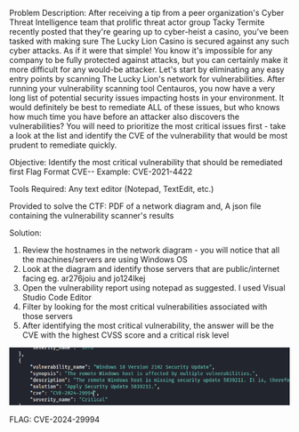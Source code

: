 Problem Description:
After receiving a tip from a peer organization's Cyber Threat Intelligence team that prolific threat actor group Tacky Termite recently posted that they're gearing up to cyber-heist a casino, you've been tasked with making sure The Lucky Lion Casino is secured against any such cyber attacks.
As if it were that simple! You know it's impossible for any company to be fully protected against attacks, but you can certainly make it more difficult for any would-be attacker.
Let's start by eliminating any easy entry points by scanning The Lucky Lion's network for vulnerabilities. After running your vulnerability scanning tool Centauros, you now have a very long list of potential security issues impacting hosts in your environment.
It would definitely be best to remediate ALL of these issues, but who knows how much time you have before an attacker also discovers the vulnerabilities? You will need to prioritize the most critical issues first - take a look at the list and identify the CVE of the vulnerability that would be most prudent to remediate quickly.

Objective:
Identify the most critical vulnerability that should be remediated first
Flag Format CVE-<year>-<number> Example: CVE-2021-4422

Tools Required:
Any text editor (Notepad, TextEdit, etc.)

Provided to solve the CTF:
PDF of a network diagram and,
A json file containing the vulnerability scanner's results

Solution:
1. Review the hostnames in the network diagram - you will notice that all the machines/servers are using Windows OS
2. Look at the diagram and identify those servers that are public/internet facing eg. ar276joiu and jo124lkej
3. Open the vulnerability report using notepad as suggested. I used Visual Studio Code Editor
4. Filter by looking for the most critical vulnerabilities associated with those servers
5. After identifying the most critical vulnerability, the answer will be the CVE with the highest CVSS score and a critical risk level

![image](https://github.com/thinksecurenow/CTF-Writeups/blob/main/WiCyS%202024/Defense/Images/D1%20-%20Secure%20Your%20Perimeter.png)

FLAG: CVE-2024-29994
